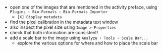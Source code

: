 - open one of the images that are mentioned in the activity preface, using `Plugins › Bio-Formats › Bio-Formats Importer`
    - `[X] Display metadata`
- find the pixel calibration in the metadata text window
- also inspect the pixel size using `Image > Properties`
- check that both information are consistent!
- add a scale bar to the image using `Analyze › Tools › Scale Bar...`
    - explore the various options for where and how to place the scale bar


